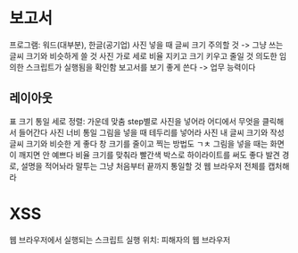 # 보고서
프로그램: 워드(대부분), 한글(공기업)
사진 넣을 때 글씨 크기 주의할 것 -> 그냥 쓰는 글씨 크기와 비슷하게 쓸 것
사진 가로 세로 비율 지키고 크기 키우고 줄일 것
의도한 임의한 스크립트가 실행됨을 확인함
보고서를 보기 좋게 쓴다 -> 업무 능력이다

## 레이아웃
표 크기 통일
세로 정렬: 가운데 맞춤
step별로 사진을 넣어라
    어디에서 무엇을 클릭해서 들어간다
사진 너비 통일
그림을 넣을 때 테두리를 넣어라
사진 내 글씨 크기와 작성 글씨 크기와 비슷한 게 좋다
    창 크기를 줄이고 찍는 방법도 ㄱㅊ
그림을 넣을 때는 화면이 깨지면 안 예쁘다
    비율 크기를 맞춰라
빨간색 박스로 하이라이트를 써도 좋다
발견 경로, 설명을 적어놔라
말투는 그냥 처음부터 끝까지 통일할 것
웹 브라우저 전체를 캡처해라

# XSS
웹 브라우저에서 실행되는 스크립트
실행 위치: 피해자의 웹 브라우저
